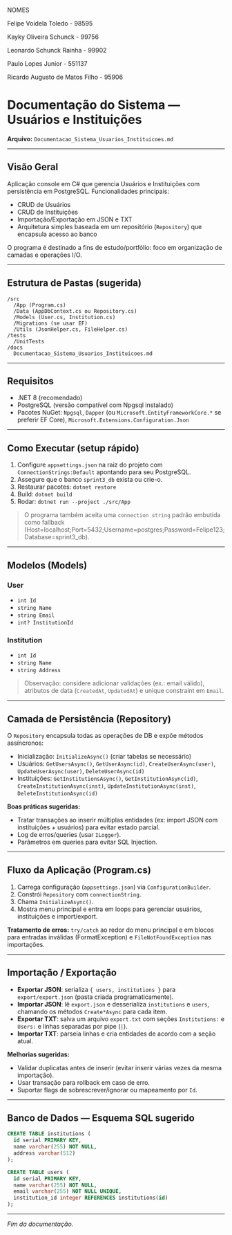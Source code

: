 NOMES

Felipe Voidela Toledo - 98595

Kayky Oliveira Schunck - 99756

Leonardo Schunck Rainha - 99902

Paulo Lopes Junior - 551137

Ricardo Augusto de Matos Filho - 95906


# Documentação do Sistema — Usuários e Instituições

**Arquivo:** `Documentacao_Sistema_Usuarios_Instituicoes.md`

---

## Visão Geral

Aplicação console em C# que gerencia Usuários e Instituições com persistência em PostgreSQL. Funcionalidades principais:

* CRUD de Usuários
* CRUD de Instituições
* Importação/Exportação em JSON e TXT
* Arquitetura simples baseada em um repositório (`Repository`) que encapsula acesso ao banco

O programa é destinado a fins de estudo/portfólio: foco em organização de camadas e operações I/O.

---

## Estrutura de Pastas (sugerida)

```
/src
  /App (Program.cs)
  /Data (AppDbContext.cs ou Repository.cs)
  /Models (User.cs, Institution.cs)
  /Migrations (se usar EF)
  /Utils (JsonHelper.cs, FileHelper.cs)
/tests
  /UnitTests
/docs
  Documentacao_Sistema_Usuarios_Instituicoes.md
```

---

## Requisitos

* .NET 8 (recomendado)
* PostgreSQL (versão compatível com Npgsql instalado)
* Pacotes NuGet: `Npgsql`, `Dapper` (ou `Microsoft.EntityFrameworkCore.*` se preferir EF Core), `Microsoft.Extensions.Configuration.Json`

---

## Como Executar (setup rápido)

1. Configure `appsettings.json` na raiz do projeto com `ConnectionStrings:Default` apontando para seu PostgreSQL.
2. Assegure que o banco `sprint3_db` exista ou crie-o.
3. Restaurar pacotes: `dotnet restore`
4. Build: `dotnet build`
5. Rodar: `dotnet run --project ./src/App`

> O programa também aceita uma `connection string` padrão embutida como fallback (Host=localhost;Port=5432;Username=postgres;Password=Felipe123;Database=sprint3\_db).

---

## Modelos (Models)

### User

* `int Id`
* `string Name`
* `string Email`
* `int? InstitutionId`

### Institution

* `int Id`
* `string Name`
* `string Address`

> Observação: considere adicionar validações (ex.: email válido), atributos de data (`CreatedAt`, `UpdatedAt`) e unique constraint em `Email`.

---

## Camada de Persistência (Repository)

O `Repository` encapsula todas as operações de DB e expõe métodos assíncronos:

* Inicialização: `InitializeAsync()` (criar tabelas se necessário)
* Usuários: `GetUsersAsync()`, `GetUserAsync(id)`, `CreateUserAsync(user)`, `UpdateUserAsync(user)`, `DeleteUserAsync(id)`
* Instituições: `GetInstitutionsAsync()`, `GetInstitutionAsync(id)`, `CreateInstitutionAsync(inst)`, `UpdateInstitutionAsync(inst)`, `DeleteInstitutionAsync(id)`

**Boas práticas sugeridas:**

* Tratar transações ao inserir múltiplas entidades (ex: import JSON com instituições + usuários) para evitar estado parcial.
* Log de erros/queries (usar `ILogger`).
* Parâmetros em queries para evitar SQL Injection.

---

## Fluxo da Aplicação (Program.cs)

1. Carrega configuração (`appsettings.json`) via `ConfigurationBuilder`.
2. Constrói `Repository` com `connectionString`.
3. Chama `InitializeAsync()`.
4. Mostra menu principal e entra em loops para gerenciar usuários, instituições e import/export.

**Tratamento de erros:** `try/catch` ao redor do menu principal e em blocos para entradas inválidas (FormatException) e `FileNotFoundException` nas importações.

---

## Importação / Exportação

* **Exportar JSON**: serializa `{ users, institutions }` para `export/export.json` (pasta criada programaticamente).
* **Importar JSON**: lê `export.json` e desserializa `institutions` e `users`, chamando os métodos `Create*Async` para cada item.
* **Exportar TXT**: salva um arquivo `export.txt` com seções `Institutions:` e `Users:` e linhas separadas por pipe (`|`).
* **Importar TXT**: parseia linhas e cria entidades de acordo com a seção atual.

**Melhorias sugeridas:**

* Validar duplicatas antes de inserir (evitar inserir várias vezes da mesma importação).
* Usar transação para rollback em caso de erro.
* Suportar flags de sobrescrever/ignorar ou mapeamento por `Id`.

---

## Banco de Dados — Esquema SQL sugerido

```sql
CREATE TABLE institutions (
  id serial PRIMARY KEY,
  name varchar(255) NOT NULL,
  address varchar(512)
);

CREATE TABLE users (
  id serial PRIMARY KEY,
  name varchar(255) NOT NULL,
  email varchar(255) NOT NULL UNIQUE,
  institution_id integer REFERENCES institutions(id)
);
```

---


*Fim da documentação.*

